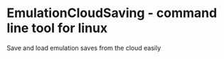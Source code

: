 # EmulationCloudSaving - command line tool for linux
Save and load emulation saves from the cloud easily
